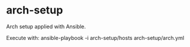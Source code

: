 # arch-setup
Arch setup applied with Ansible.

Execute with:
ansible-playbook -i arch-setup/hosts arch-setup/arch.yml
